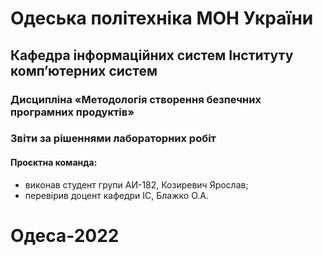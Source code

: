 # Одеська політехніка МОН України
## Кафедра інформаційних систем Інституту комп’ютерних систем
### Дисципліна «Методологія створення безпечних програмних продуктів»
### Звіти за рішеннями лабораторних робіт
#### Проєктна команда:
- виконав студент групи АИ-182, Козиревич Ярослав;
- перевірив доцент кафедри ІС, Блажко О.А.
# Одеса-2022
